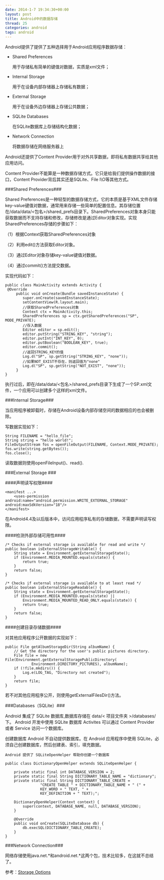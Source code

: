 ```yaml
---
date: 2014-1-7 19:34:30+00:00
layout: post
title: Android中的数据存储
thread: 25
categories: android
tags: android
---
```


Android提供了提供了五种选择用于Android应用程序数据存储：

- Shared Preferences

	用于存储私有简单的键值对数据，实质是xml文件；

- Internal Storage

	用于在设备内部存储器上存储私有数据；

- External Storage 

	用于在设备外边存储器上存储公共数据；

- SQLite Databases

	在SQLite数据库上存储结构化数据；

- Network Connection

	将数据存储在网络服务器上

Android还提供了Content Provider用于对外共享数据，即将私有数据共享给其他应用访问。

Content Provider不能算是一种数据存储方式。它只是给我们提供操作数据的接口，Content Provider背后其实还是SQLite、File I\O等其他方式。

###Shared Preferences###

Shared Preferences是一种轻型的数据存储方式，它的本质是基于XML文件存储key-value键值对数据，通常用来存储一些简单的配置信息。其存储位置在/data/data/<包名>/shared_prefs目录下。SharedPreferences对象本身只能获取数据而不支持存储和修改，存储修改是通过Editor对象实现。实现SharedPreferences存储的步骤如下：

 （1）根据Context获取SharedPreferences对象

 （2）利用edit()方法获取Editor对象。

 （3）通过Editor对象存储key-value键值对数据。

 （4）通过commit()方法提交数据。

实现代码如下：

	public class MainActivity extends Activity {    
	 @Override
	     public void onCreate(Bundle savedInstanceState) {
	        super.onCreate(savedInstanceState);
	        setContentView(R.layout.main);
	        //获取SharedPreferences对象
	        Context ctx = MainActivity.this;       
	        SharedPreferences sp = ctx.getSharedPreferences("SP", MODE_PRIVATE);
	        //存入数据
	        Editor editor = sp.edit();
	        editor.putString("STRING_KEY", "string");
	        editor.putInt("INT_KEY", 0);
	        editor.putBoolean("BOOLEAN_KEY", true);
	        editor.commit();
	        //返回STRING_KEY的值
	        Log.d("SP", sp.getString("STRING_KEY", "none"));
	        //如果NOT_EXIST不存在，则返回值为"none"
	        Log.d("SP", sp.getString("NOT_EXIST", "none"));
	     }
	}

执行过后，即在/data/data/<包名>/shared_prefs目录下生成了一个SP.xml文件，一个应用可以创建多个这样的xml文件。 

###Internal Storage###

当应用程序被卸载时，存储在Android设备内部存储空间的数据相应的也会被删除。

写数据实现如下：

	String FILENAME = "hello_file";
	String string = "hello world!";
	FileOutputStream fos = openFileOutput(FILENAME, Context.MODE_PRIVATE);
	fos.write(string.getBytes());
	fos.close();

读取数据则使用openFileInput()、read().

###External Storage ###

####声明读写权限####

	<manifest ...>
	    <uses-permission android:name="android.permission.WRITE_EXTERNAL_STORAGE" android:maxSdkVersion="18"/>  
	</manifest>

在Android4.4及以后版本中，访问应用程序私有的存储数据，不需要声明读写权限。

####检测外部存储可用性####

	/* Checks if external storage is available for read and write */
	public boolean isExternalStorageWritable() {
	    String state = Environment.getExternalStorageState();
	    if (Environment.MEDIA_MOUNTED.equals(state)) {
	        return true;
	    }
	    return false;
	}
	
	/* Checks if external storage is available to at least read */
	public boolean isExternalStorageReadable() {
	    String state = Environment.getExternalStorageState();
	    if (Environment.MEDIA_MOUNTED.equals(state) ||
	        Environment.MEDIA_MOUNTED_READ_ONLY.equals(state)) {
	        return true;
	    }
	    return false;
	}

####创建目录存储数据####

对其他应用程序公开数据的实现如下：

	public File getAlbumStorageDir(String albumName) {
	    // Get the directory for the user's public pictures directory.
	    File file = new File(Environment.getExternalStoragePublicDirectory(
	            Environment.DIRECTORY_PICTURES), albumName);
	    if (!file.mkdirs()) {
	        Log.e(LOG_TAG, "Directory not created");
	    }
	    return file;
	}

若不对其他应用程序公开，则使用getExternalFilesDir()方法。

###Databases（SQLite）###

Android 集成了 SQLite 数据库,数据库存储在 data/< 项目文件夹 >/databases/ 下。 Android 开发中使用 SQLite 数据库 Activites 可以通过 Content Provider 或者 Service 访问一个数据库。

创建数据库 Android 不自动提供数据库。在 Android 应用程序中使用 SQLite，必须自己创建数据库，然后创建表、索引，填充数据。

	Android 提供了 SQLiteOpenHelper 帮助你创建一个数据库

	public class DictionaryOpenHelper extends SQLiteOpenHelper {
	
	    private static final int DATABASE_VERSION = 2;
	    private static final String DICTIONARY_TABLE_NAME = "dictionary";
	    private static final String DICTIONARY_TABLE_CREATE =
	                "CREATE TABLE " + DICTIONARY_TABLE_NAME + " (" +
	                KEY_WORD + " TEXT, " +
	                KEY_DEFINITION + " TEXT);";
	
	    DictionaryOpenHelper(Context context) {
	        super(context, DATABASE_NAME, null, DATABASE_VERSION);
	    }
	
	    @Override
	    public void onCreate(SQLiteDatabase db) {
	        db.execSQL(DICTIONARY_TABLE_CREATE);
	    }
	}

###Network Connection###

网络存储使用java.net.*和android.net.*这两个包，技术比较多，在这就不总结了。


参考：[Storage Options](http://developer.android.com/guide/topics/data/data-storage.html)

